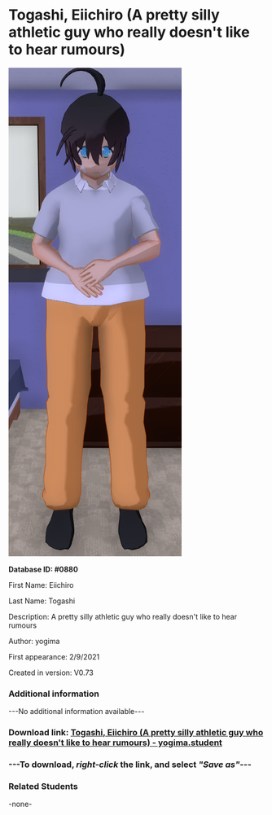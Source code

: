 # Togashi, Eiichiro (A pretty silly athletic guy who really doesn't like to hear rumours)

<img src="../../Files/Images/Togashi, Eiichiro (A pretty silly athletic guy who really doesn't like to hear rumours).png" title="Togashi, Eiichiro (A pretty silly athletic guy who really doesn't like to hear rumours) - yogima">

**Database ID: #0880**

First Name: Eiichiro

Last Name: Togashi

Description: A pretty silly athletic guy who really doesn't like to hear rumours

Author: yogima

First appearance: 2/9/2021

Created in version: V0.73

### Additional information

---No additional information available---

### Download link: <a href="https://raw.githubusercontent.com/Arbiter1223/Daigaku-Gurashi-Custom-Students/master/Files/Student%20Files/Togashi%2C%20Eiichiro%20(A%20pretty%20silly%20athletic%20guy%20who%20really%20doesn't%20like%20to%20hear%20rumours)%20-%20yogima.student">Togashi, Eiichiro (A pretty silly athletic guy who really doesn't like to hear rumours) - yogima.student</a>

### ---**To download, _right-click_ the link, and select _"Save as"_**---

### Related Students

-none-
